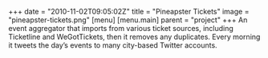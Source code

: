 +++
date = "2010-11-02T09:05:02Z"
title = "Pineapster Tickets"
image = "pineapster-tickets.png"
[menu]
  [menu.main]
    parent = "project"
+++
An event aggregator that imports from various ticket sources, including Ticketline and WeGotTickets, then it removes any duplicates. Every morning it tweets the day’s events to many city-based Twitter accounts.

